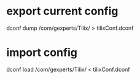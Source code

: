 # export current config
dconf dump /com/gexperts/Tilix/ > tilixConf.dconf

# import config
dconf load /com/gexperts/Tilix/ < tilixConf.dconf
